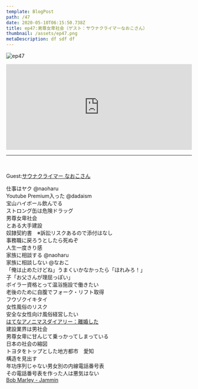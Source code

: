 ```yaml
---  
template: BlogPost  
path: /47 
date: 2020-05-10T06:15:50.738Z  
title: ep47:男尊女卑社会（ゲスト：サウナクライマーなおこさん）
thumbnail: /assets/ep47.png
metaDescription: df sdf df  
---  
```

![ep47](/assets/ep47.png)  

<iframe src="https://open.spotify.com/embed/episode/1Ov16mmh0f732R8Jz6azEI" width="100%" height="232" frameBorder="0" allowfullscreen="" allow="autoplay; clipboard-write; encrypted-media; fullscreen; picture-in-picture"></iframe>


***
  
</br>

Guest:[サウナクライマー なおこさん](https://twitter.com/hqW4hwLBS9TVl5)  

仕事はヤク @naoharu  
Youtube Premium入った @dadaism  
宝山ハイボール飲んでる  
ストロング缶は危険ドラッグ  
男尊女卑社会  
とある大手建設  
奴隷契約書　※訴訟リスクあるので添付はなし  
事務職に戻ろうとしたら死ぬぞ  
人生一度きり感  
家族に相談する @naoharu  
家族に相談しない @なおこ  
「俺は止めたけどね」うまくいかなかったら「ほれみろ！」  
子「お父さんが理屈っぽい」  
ボイラー資格とって温浴施設で働きたい  
老後のために自腹でフォーク・リフト取得  
フウゾクイキタイ  
女性風俗のリスク  
安全な女性向け風俗経営したい  
[はてなアノニマスダイアリー：離婚した](https://anond.hatelabo.jp/20200317003307)  
建設業界は男社会  
男尊女卑に甘んじて乗っかってしまっている  
日本の社会の縮図  
トヨタをトップとした地方都市　愛知  
構造を見出す  
年功序列じゃない男女別の内線電話番号表  
その電話番号表を作った人は悪気はない  
[Bob Marley - Jammin](https://www.youtube.com/watch?v=oFRbZJXjWIA) 
